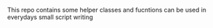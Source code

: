 This repo contains some helper classes and fucntions can be used in everydays 
small script writing
